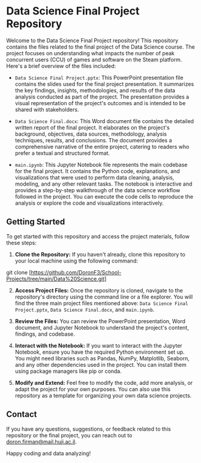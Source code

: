 # Data Science Final Project Repository

Welcome to the Data Science Final Project repository! This repository contains the files related to the final project of the Data Science course. The project focuses on understanding what impacts the number of peak concurrent users (CCU) of games and software on the Steam platform. Here's a brief overview of the files included:

- `Data Science Final Project.pptx`: This PowerPoint presentation file contains the slides used for the final project presentation. It summarizes the key findings, insights, methodologies, and results of the data analysis conducted as part of the project. The presentation provides a visual representation of the project's outcomes and is intended to be shared with stakeholders.

- `Data Science Final.docx`: This Word document file contains the detailed written report of the final project. It elaborates on the project's background, objectives, data sources, methodology, analysis techniques, results, and conclusions. The document provides a comprehensive narrative of the entire project, catering to readers who prefer a textual and structured format.

- `main.ipynb`: This Jupyter Notebook file represents the main codebase for the final project. It contains the Python code, explanations, and visualizations that were used to perform data cleaning, analysis, modeling, and any other relevant tasks. The notebook is interactive and provides a step-by-step walkthrough of the data science workflow followed in the project. You can execute the code cells to reproduce the analysis or explore the code and visualizations interactively.

## Getting Started

To get started with this repository and access the project materials, follow these steps:

1. **Clone the Repository:** If you haven't already, clone this repository to your local machine using the following command:
   
git clone [https://github.com/DoronF3/School-Projects/tree/main/Data%20Science.git]

2. **Access Project Files:** Once the repository is cloned, navigate to the repository's directory using the command line or a file explorer. You will find the three main project files mentioned above: `Data Science Final Project.pptx`, `Data Science Final.docx`, and `main.ipynb`.

3. **Review the Files:** You can review the PowerPoint presentation, Word document, and Jupyter Notebook to understand the project's content, findings, and codebase.

4. **Interact with the Notebook:** If you want to interact with the Jupyter Notebook, ensure you have the required Python environment set up. You might need libraries such as Pandas, NumPy, Matplotlib, Seaborn, and any other dependencies used in the project. You can install them using package managers like pip or conda.

5. **Modify and Extend:** Feel free to modify the code, add more analysis, or adapt the project for your own purposes. You can also use this repository as a template for organizing your own data science projects.

## Contact

If you have any questions, suggestions, or feedback related to this repository or the final project, you can reach out to doron.firman@mail.huji.ac.il.

Happy coding and data analyzing!
